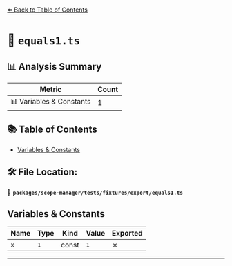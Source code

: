 [⬅️ Back to Table of Contents](../../../../../index.md)

# 📄 `equals1.ts`

## 📊 Analysis Summary

| Metric | Count |
|--------|-------|
| 📊 Variables & Constants | 1 |

## 📚 Table of Contents

- [Variables & Constants](#variables-constants)

## 🛠️ File Location:
📂 **`packages/scope-manager/tests/fixtures/export/equals1.ts`**

## Variables & Constants

| Name | Type | Kind | Value | Exported |
|------|------|------|-------|----------|
| `x` | `1` | const | `1` | ✗ |


---